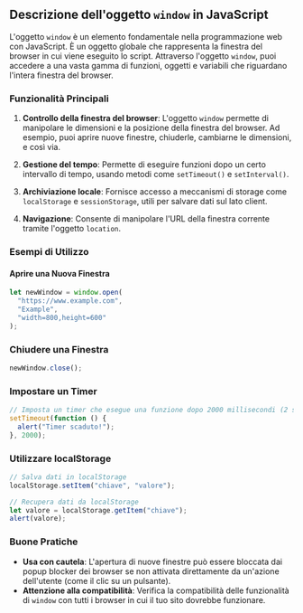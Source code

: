 ## Descrizione dell'oggetto `window` in JavaScript

L'oggetto `window` è un elemento fondamentale nella programmazione web con JavaScript. È un oggetto globale che rappresenta la finestra del browser in cui viene eseguito lo script. Attraverso l'oggetto `window`, puoi accedere a una vasta gamma di funzioni, oggetti e variabili che riguardano l'intera finestra del browser.

### Funzionalità Principali

1. **Controllo della finestra del browser**: L'oggetto `window` permette di manipolare le dimensioni e la posizione della finestra del browser. Ad esempio, puoi aprire nuove finestre, chiuderle, cambiarne le dimensioni, e così via.

2. **Gestione del tempo**: Permette di eseguire funzioni dopo un certo intervallo di tempo, usando metodi come `setTimeout()` e `setInterval()`.

3. **Archiviazione locale**: Fornisce accesso a meccanismi di storage come `localStorage` e `sessionStorage`, utili per salvare dati sul lato client.

4. **Navigazione**: Consente di manipolare l'URL della finestra corrente tramite l'oggetto `location`.

### Esempi di Utilizzo

#### Aprire una Nuova Finestra

```javascript
let newWindow = window.open(
  "https://www.example.com",
  "Example",
  "width=800,height=600"
);
```

### Chiudere una Finestra

```javascript
newWindow.close();
```

### Impostare un Timer

```javascript
// Imposta un timer che esegue una funzione dopo 2000 millisecondi (2 secondi)
setTimeout(function () {
  alert("Timer scaduto!");
}, 2000);
```

### Utilizzare localStorage

```javascript
// Salva dati in localStorage
localStorage.setItem("chiave", "valore");

// Recupera dati da localStorage
let valore = localStorage.getItem("chiave");
alert(valore);
```

### Buone Pratiche

- **Usa con cautela**: L'apertura di nuove finestre può essere bloccata dai popup blocker dei browser se non attivata direttamente da un'azione dell'utente (come il clic su un pulsante).
- **Attenzione alla compatibilità**: Verifica la compatibilità delle funzionalità di `window` con tutti i browser in cui il tuo sito dovrebbe funzionare.
